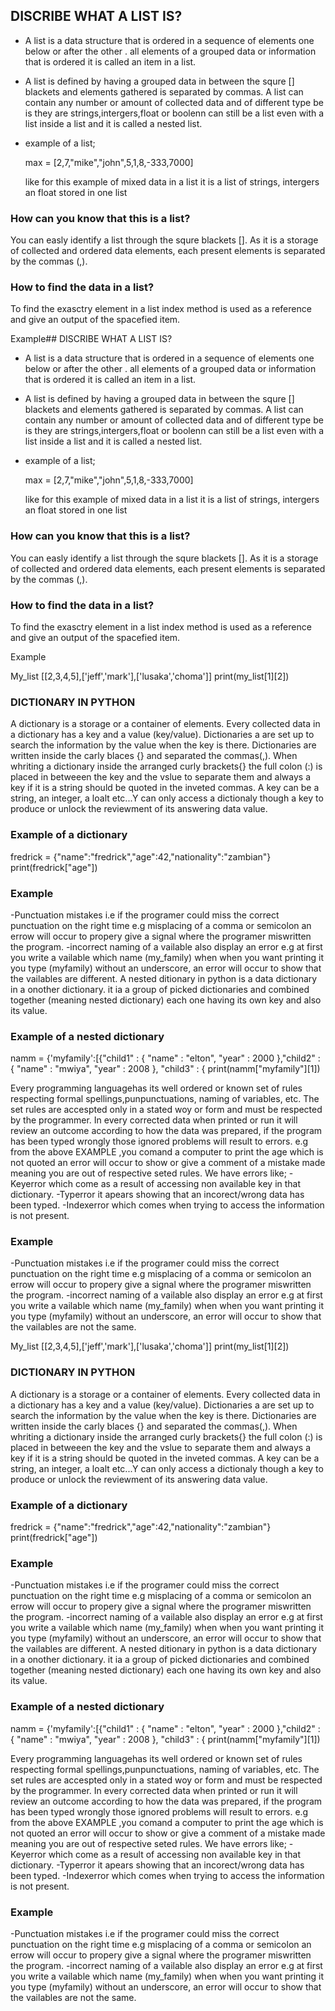 ## DISCRIBE WHAT A LIST IS?

- A list is a data structure that is ordered in a sequence of elements one below or after the other . all elements of a grouped data or information that is ordered it is called an item in a list.

- A list is defined by having a grouped data in between the squre [] blackets and elements gathered is separated by commas. A list can contain any number or amount of collected data and of different type be is they are strings,intergers,float or boolenn can still be a list even with a list inside a list and it is called a nested list.

- example of a list;

  max = [2,7,"mike","john",5,1,8,-333,7000]  

  like for this example of mixed data in a list it is a list of strings, intergers an float stored in one list
                                                

### How can you know that this is a list?

You can easly identify a list through the squre blackets []. As it is a storage of collected and ordered data elements, each present elements is separated by the commas (,).


### How to find the data in a list?

To find the exasctry element in a list index method is used as a reference and give an output of the spacefied item. 

Example## DISCRIBE WHAT A LIST IS?

- A list is a data structure that is ordered in a sequence of elements one below or after the other . all elements of a grouped data or information that is ordered it is called an item in a list.

- A list is defined by having a grouped data in between the squre [] blackets and elements gathered is separated by commas. A list can contain any number or amount of collected data and of different type be is they are strings,intergers,float or boolenn can still be a list even with a list inside a list and it is called a nested list.

- example of a list;

  max = [2,7,"mike","john",5,1,8,-333,7000]  

  like for this example of mixed data in a list it is a list of strings, intergers an float stored in one list
                                                

### How can you know that this is a list?

You can easly identify a list through the squre blackets []. As it is a storage of collected and ordered data elements, each present elements is separated by the commas (,).


### How to find the data in a list?

To find the exasctry element in a list index method is used as a reference and give an output of the spacefied item. 

Example

My_list [[2,3,4,5],['jeff','mark'],['lusaka','choma']]
print(my_list[1][2])

### DICTIONARY IN PYTHON

A dictionary is a storage or a container of elements. Every collected data in a dictionary has a key and a value (key/value). Dictionaries a are set up to search the information by the value when the key is there.
Dictionaries are written inside the carly blaces {} and separated the commas(,). When whriting a dictionary inside the arranged curly brackets{} the full colon (:) is placed in betweeen the key and the vslue to separate them and always a key if it is a string should be quoted in the inveted commas. A key can be a string, an integer, a loalt etc...Y can only access a dictionaly though a key to produce or unlock the reviewment of its answering data value.

### Example of a dictionary

fredrick = {"name":"fredrick","age":42,"nationality":"zambian"}
print(fredrick["age"])

### Example

-Punctuation mistakes i.e if the programer could miss the correct punctuation on the right time e.g misplacing of a comma or semicolon an errow will occur to propery give a signal where the programer miswritten the program.
-incorrect naming of a vailable also display an error e.g at first you write a vailable which name (my_family) when when you want printing it you type (myfamily) without an underscore, an error will occur to show that the vailables are different.
 A nested ditionary in python is a data dictionary in a onother dictionary. it ia a group of picked dictionaries and combined together (meaning nested dictionary) each one having its own key and also its 
 value.

 ### Example of a nested dictionary

 namm = {'myfamily':[{"child1" : {
     "name" : "elton",
     "year" : 2000
     },"child2" : {
    "name" : "mwiya",
    "year" : 2008
     },
"child3" : {
print(namm["myfamily"][1])

Every programming languagehas its well ordered or known set of rules respecting formal spellings,punpunctuations, naming of variables, etc. The set rules are accespted only in a stated woy or form and must be respected by the programmer. In every corrected data when printed or run it will review an outcome according to how the data was prepared, if the program has been typed wrongly those ignored problems will result to errors. e.g from the above EXAMPLE ,you comand a computer to print the age which is not quoted an error will occur to show or give a comment of a mistake made meaning you are out of respective seted rules. We have errors like;
 -Keyerror which come as a result of accessing non available key in that dictionary.
 -Typerror it apears showing that an incorect/wrong data has been typed.
 -Indexerror which comes when trying to access the information is not present.

 ### Example

-Punctuation mistakes i.e if the programer could miss the correct punctuation on the right time e.g misplacing of a comma or semicolon an errow will occur to propery give a signal where the programer miswritten the program.
-incorrect naming of a vailable also display an error e.g at first you write a vailable which name (my_family) when when you want printing it you type (myfamily) without an underscore, an error will occur to show that the vailables are not the same.

My_list [[2,3,4,5],['jeff','mark'],['lusaka','choma']]
print(my_list[1][2])

### DICTIONARY IN PYTHON

A dictionary is a storage or a container of elements. Every collected data in a dictionary has a key and a value (key/value). Dictionaries a are set up to search the information by the value when the key is there.
Dictionaries are written inside the carly blaces {} and separated the commas(,). When whriting a dictionary inside the arranged curly brackets{} the full colon (:) is placed in betweeen the key and the vslue to separate them and always a key if it is a string should be quoted in the inveted commas. A key can be a string, an integer, a loalt etc...Y can only access a dictionaly though a key to produce or unlock the reviewment of its answering data value.

### Example of a dictionary

fredrick = {"name":"fredrick","age":42,"nationality":"zambian"}
print(fredrick["age"])

### Example

-Punctuation mistakes i.e if the programer could miss the correct punctuation on the right time e.g misplacing of a comma or semicolon an errow will occur to propery give a signal where the programer miswritten the program.
-incorrect naming of a vailable also display an error e.g at first you write a vailable which name (my_family) when when you want printing it you type (myfamily) without an underscore, an error will occur to show that the vailables are different.
 A nested ditionary in python is a data dictionary in a onother dictionary. it ia a group of picked dictionaries and combined together (meaning nested dictionary) each one having its own key and also its 
 value.

 ### Example of a nested dictionary

 namm = {'myfamily':[{"child1" : {
     "name" : "elton",
     "year" : 2000
     },"child2" : {
    "name" : "mwiya",
    "year" : 2008
     },
"child3" : {
print(namm["myfamily"][1])

Every programming languagehas its well ordered or known set of rules respecting formal spellings,punpunctuations, naming of variables, etc. The set rules are accespted only in a stated woy or form and must be respected by the programmer. In every corrected data when printed or run it will review an outcome according to how the data was prepared, if the program has been typed wrongly those ignored problems will result to errors. e.g from the above EXAMPLE ,you comand a computer to print the age which is not quoted an error will occur to show or give a comment of a mistake made meaning you are out of respective seted rules. We have errors like;
 -Keyerror which come as a result of accessing non available key in that dictionary.
 -Typerror it apears showing that an incorect/wrong data has been typed.
 -Indexerror which comes when trying to access the information is not present.

 ### Example

-Punctuation mistakes i.e if the programer could miss the correct punctuation on the right time e.g misplacing of a comma or semicolon an errow will occur to propery give a signal where the programer miswritten the program.
-incorrect naming of a vailable also display an error e.g at first you write a vailable which name (my_family) when when you want printing it you type (myfamily) without an underscore, an error will occur to show that the vailables are not the same.